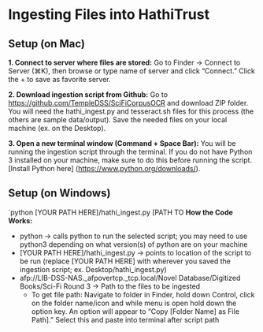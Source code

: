 # Ingesting Files into HathiTrust
## Setup (on Mac)
**1. Connect to server where files are stored:** Go to Finder -> Connect to Server (⌘K), then browse or type name of server and click “Connect.” Click the + to save as favorite server. 

**2. Download ingestion script from Github:** Go to https://github.com/TempleDSS/SciFiCorpusOCR and download ZIP folder. You will need the hathi_ingest.py and tesseract.sh files for this process (the others are sample data/output). Save the needed files on your local machine (ex. on the Desktop). 

**3. Open a new terminal window (Command + Space Bar):** You will be running the ingestion script through the terminal. If you do not have Python 3 installed on your machine, make sure to do this before running the script. [Install Python here] (https://www.python.org/downloads/). 

## Setup (on Windows) 

`python [YOUR PATH HERE]/hathi_ingest.py [PATH TO 
**How the Code Works:** 
* python → calls python to run the selected script; you may need to use python3 depending on what version(s) of python are on your machine
* [YOUR PATH HERE]/hathi_ingest.py → points to location of the script to be run (replace [YOUR PATH HERE] with wherever you saved the ingestion script; ex. Desktop/hathi_ingest.py)
* afp://LIB-DSS-NAS._afpovertcp._tcp.local/Novel Database/Digitized Books/Sci-Fi Round 3 → Path to the files to be ingested
  * To get file path: Navigate to folder in Finder, hold down Control, click on the folder name/icon and while menu is open hold down the option key. An option will appear to “Copy [Folder Name] as File Path].” Select this and paste into terminal after script path
